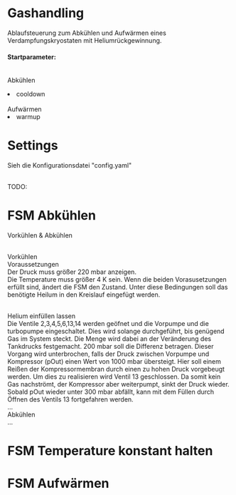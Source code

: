 # Gashandling
Ablaufsteuerung zum Abkühlen und Aufwärmen eines Verdampfungskryostaten mit Heliumrückgewinnung.

#### Startparameter:
<br/>Abkühlen
<li>cooldown</li>
<br/>
Aufwärmen 
<li>warmup</li>

# Settings
Sieh die Konfigurationsdatei "config.yaml"

<br/>TODO:
# FSM Abkühlen 
Vorkühlen & Abkühlen 

<br/>Vorkühlen
<br/>Voraussetzungen
<br/>Der Druck muss größer 220 mbar anzeigen.  
Die Temperature muss größer 4 K sein. Wenn die beiden Vorasusetzungen erfüllt sind,
ändert die FSM den Zustand. Unter diese Bedingungen soll das benötigte Heilum in den Kreislauf
eingefügt werden.

<br/>Helium einfüllen lassen
<br/>Die Ventile 2,3,4,5,6,13,14 werden geöfnet und die Vorpumpe und die turbopumpe eingeschaltet.
Dies  wird  solange  durchgeführt,  bis  genügend  Gas  im System steckt. Die Menge wird dabei an der Veränderung des Tankdrucks festgemacht. 200 mbar soll die 
Differenz betragen. Dieser  Vorgang  wird  unterbrochen,  falls  der  Druck  zwischen  Vorpumpe  und  Kompressor 
(pOut) einen Wert von 1000 mbar übersteigt. Hier soll einem Reißen der Kompressormembran 
durch  einen  zu  hohen  Druck  vorgebeugt  werden.  Um  dies  zu  realisieren  wird  Ventil  13 
geschlossen. Da somit kein Gas nachströmt, der Kompressor aber weiterpumpt, sinkt der Druck 
wieder. Sobald pOut wieder unter 300 mbar abfällt, kann mit dem Füllen durch Öffnen des 
Ventils 13 fortgefahren werden.
<br/>...
<br/>Abkühlen
<br/>...
# FSM Temperature konstant halten 

# FSM Aufwärmen
